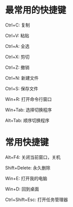 # 最常用的快捷键

Ctrl+C: 复制

Ctrl+V: 粘贴

Ctrl+A: 全选

Ctrl+X: 剪切

Ctrl+Z: 撤销

Ctrl+N: 新建文件

Ctrl+S: 保存文件

Win+R: 打开命令行窗口

Win+Tab: 选择切换程序

Alt+Tab: 顺序切换程序

# 常用快捷键

Alt+F4: 关闭当前窗口，关机

Shift+Delete: 永久删除

Win+E: 打开我的电脑

Win+D: 回到桌面

Ctrl+Shift+Esc: 打开任务管理器



